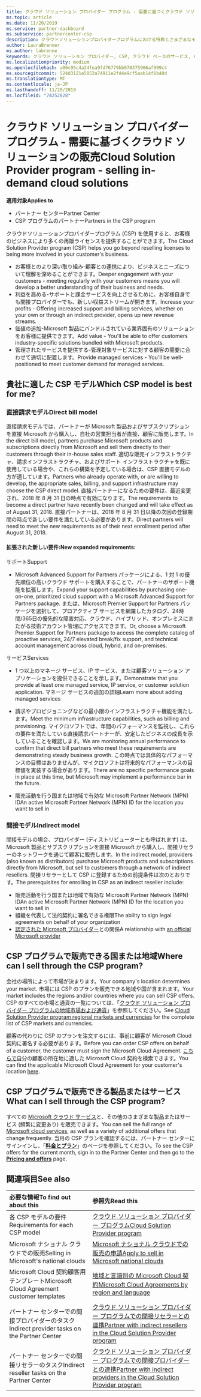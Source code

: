 ```yaml
---
title: クラウド ソリューション プロバイダー プログラム - 需要に基づくクラウド ソリューションの販売 | パートナー センター
ms.topic: article
ms.date: 11/20/2019
ms.service: partner-dashboard
ms.subservice: partnercenter-csp
description: クラウドソリューションプロバイダープログラムにおける特典とさまざまなモデルの詳細について説明します。これにより、新しい顧客や新しい専門知識を活用してビジネスを成長させることができます。
author: LauraBrenner
ms.author: labrenne
keywords: クラウド ソリューション プロバイダー, CSP, クラウド ベースのサービス, Azure, Office 365, Dynamics, CSP パートナ, CSP での販売, 直接パートナー, CSP 直接パートナー, CSP 間接リセラー, 直接 CSP, 間接 CSP, 直接モデル, 間接モデル, 間接リセラー, 間接プロバイダー, プロバイダー, ディストリビューター, クラウド ソリューション プロバイダー プログラム
ms.localizationpriority: medium
ms.openlocfilehash: a00c95c4a24fea9fd76779bb970375906af999c4
ms.sourcegitcommit: 524d3121e5053a74911e2fd4e9cf5aab14f6b48d
ms.translationtype: MT
ms.contentlocale: ja-JP
ms.lasthandoff: 11/20/2019
ms.locfileid: "74252828"
---
```

# <a name="cloud-solution-provider-program---selling-in-demand-cloud-solutions"></a><span data-ttu-id="51600-104">クラウド ソリューション プロバイダー プログラム - 需要に基づくクラウド ソリューションの販売</span><span class="sxs-lookup"><span data-stu-id="51600-104">Cloud Solution Provider program - selling in-demand cloud solutions</span></span> 

<span data-ttu-id="51600-105">**適用対象**</span><span class="sxs-lookup"><span data-stu-id="51600-105">**Applies to**</span></span>

- <span data-ttu-id="51600-106">パートナー センター</span><span class="sxs-lookup"><span data-stu-id="51600-106">Partner Center</span></span>
- <span data-ttu-id="51600-107">CSP プログラムのパートナー</span><span class="sxs-lookup"><span data-stu-id="51600-107">Partners in the CSP program</span></span>

<span data-ttu-id="51600-108">クラウドソリューションプロバイダープログラム (CSP) を使用すると、お客様のビジネスにより多くの再販ライセンスを提供することができます。</span><span class="sxs-lookup"><span data-stu-id="51600-108">The Cloud Solution Provider program (CSP) helps you go beyond reselling licenses to being more involved in your customer's business.</span></span>
 
- <span data-ttu-id="51600-109">お客様とのより深い取り組み-顧客との連携により、ビジネスとニーズについて理解を深めることができます。</span><span class="sxs-lookup"><span data-stu-id="51600-109">Deeper engagement with your customers - meeting regularly with your customers means you will develop a better understanding of their business and needs.</span></span>
- <span data-ttu-id="51600-110">利益を高める-サポートと課金サービスを向上させるために、お客様自身でも間接プロバイダーでも、新しい収益ストリームが開きます。</span><span class="sxs-lookup"><span data-stu-id="51600-110">Increase your profits - Offering increased support and billing services, whether on your own or through an indirect provider, opens up new revenue streams.</span></span>  
- <span data-ttu-id="51600-111">価値の追加-Microsoft 製品にバンドルされている業界固有のソリューションをお客様に提供できます。</span><span class="sxs-lookup"><span data-stu-id="51600-111">Add value - You'll be able to offer customers industry-specific solutions bundled with Microsoft products.</span></span>
- <span data-ttu-id="51600-112">管理されたサービスを提供する-管理対象サービスに対する顧客の需要に合わせて適切に配置します。</span><span class="sxs-lookup"><span data-stu-id="51600-112">Provide managed services - You'll be well-positioned to meet customer demand for managed services.</span></span> 

## <a name="which-csp-model-is-best-for-me"></a><span data-ttu-id="51600-113">貴社に適した CSP モデル</span><span class="sxs-lookup"><span data-stu-id="51600-113">Which CSP model is best for me?</span></span>

### <a name="direct-bill-model"></a><span data-ttu-id="51600-114">直接請求モデル</span><span class="sxs-lookup"><span data-stu-id="51600-114">Direct bill model</span></span>

 <span data-ttu-id="51600-115">直接請求モデルでは、パートナーが Microsoft 製品およびサブスクリプションを直接 Microsoft から購入し、自社の営業担当者が直接、顧客に販売します。</span><span class="sxs-lookup"><span data-stu-id="51600-115">In the direct bill model, partners purchase Microsoft products and subscriptions directly from Microsoft and sell them directly to their customers through their in-house sales staff.</span></span> <span data-ttu-id="51600-116">適切な販売インフラストラクチャ、請求インフラストラクチャ、およびサポート インフラストラクチャを既に使用している場合や、これらの構築を予定している場合は、CSP 直接モデルの方が適しています。</span><span class="sxs-lookup"><span data-stu-id="51600-116">Partners who already operate with, or are willing to develop, the appropriate sales, billing, and support infrastructure may choose the CSP direct model.</span></span> <span data-ttu-id="51600-117">直接パートナーになるための要件は、最近変更され、2018 年 8 月 31 日の時点で有効になります。</span><span class="sxs-lookup"><span data-stu-id="51600-117">The requirements to become a direct partner have recently been changed and will take effect as of August 31, 2018.</span></span> <span data-ttu-id="51600-118">直接パートナーは、2018 年 8 月 31 日以降の次回の登録期間の時点で新しい要件を満たしている必要があります。</span><span class="sxs-lookup"><span data-stu-id="51600-118">Direct partners will need to meet the new requirements as of their next enrollment period after August 31, 2018.</span></span>


#### <a name="new-expanded-requirements"></a><span data-ttu-id="51600-119">拡張された新しい要件:</span><span class="sxs-lookup"><span data-stu-id="51600-119">New expanded requirements:</span></span>

<span data-ttu-id="51600-120">サポート</span><span class="sxs-lookup"><span data-stu-id="51600-120">Support</span></span>
- <span data-ttu-id="51600-121">Microsoft Advanced Support for Partners パッケージによる、1 対 1 の優先順位の高いクラウド サポートを購入することで、パートナーのサポート機能を拡張します。</span><span class="sxs-lookup"><span data-stu-id="51600-121">Expand your support capabilities by purchasing one-on-one, prioritized cloud support with a Microsoft Advanced Support for Partners package.</span></span> <span data-ttu-id="51600-122">または、Microsoft Premier Support for Partners パッケージを選択して、プロアクティブ サービスを網羅したカタログ、24時間/365日の優先的な障害対応、クラウド、ハイブリッド、オンプレミスにまたがる技術アカウント管理にアクセスできます。</span><span class="sxs-lookup"><span data-stu-id="51600-122">Or, choose a Microsoft Premier Support for Partners package to access the complete catalog of proactive services, 24/7 elevated break/fix support, and technical account management across cloud, hybrid, and on-premises.</span></span> 

<span data-ttu-id="51600-123">サービス</span><span class="sxs-lookup"><span data-stu-id="51600-123">Services</span></span>

- <span data-ttu-id="51600-124">1 つ以上のマネージ サービス、IP サービス、または顧客ソリューション アプリケーションを提供できることを示します。</span><span class="sxs-lookup"><span data-stu-id="51600-124">Demonstrate that you provide at least one managed service, IP service, or customer solution application.</span></span> <span data-ttu-id="51600-125">マネージ サービスの追加の詳細</span><span class="sxs-lookup"><span data-stu-id="51600-125">Learn more about adding managed services</span></span>

- <span data-ttu-id="51600-126">請求やプロビジョニングなどの最小限のインフラストラクチャ機能を満たします。</span><span class="sxs-lookup"><span data-stu-id="51600-126">Meet the minimum infrastructure capabilities, such as billing and provisioning.</span></span>
<span data-ttu-id="51600-127">マイクロソフトでは、年間のパフォーマンスを監視し、これらの要件を満たしている直接請求パートナーが、安定したビジネスの成長を示していることを確認します。</span><span class="sxs-lookup"><span data-stu-id="51600-127">We are monitoring annual performance to confirm that direct bill partners who meet these requirements are demonstrating steady business growth.</span></span> <span data-ttu-id="51600-128">この時点では具体的なパフォーマンスの目標はありませんが、マイクロソフトは将来的なパフォーマンスの目標値を実装する場合があります。</span><span class="sxs-lookup"><span data-stu-id="51600-128">There are no specific performance goals in place at this time, but Microsoft may implement a performance bar in the future.</span></span> 

- <span data-ttu-id="51600-129">販売活動を行う国または地域で有効な Microsoft Partner Network (MPN) ID</span><span class="sxs-lookup"><span data-stu-id="51600-129">An active Microsoft Partner Network (MPN) ID for the location you want to sell in</span></span>


### <a name="indirect-model"></a><span data-ttu-id="51600-130">間接モデル</span><span class="sxs-lookup"><span data-stu-id="51600-130">Indirect model</span></span>

<span data-ttu-id="51600-131">間接モデルの場合、プロバイダー (ディストリビューターとも呼ばれます) は、Microsoft 製品とサブスクリプションを直接 Microsoft から購入し、間接リセラーのネットワークを通じて顧客に販売します。</span><span class="sxs-lookup"><span data-stu-id="51600-131">In the indirect model, providers (also known as distributors) purchase Microsoft products and subscriptions directly from Microsoft, but sell to customers through a network of indirect resellers.</span></span> <span data-ttu-id="51600-132">間接リセラーとして CSP に登録するための前提条件は次のとおりです。</span><span class="sxs-lookup"><span data-stu-id="51600-132">The prerequisites for enrolling in CSP as an indirect reseller include:</span></span>

- <span data-ttu-id="51600-133">販売活動を行う国または地域で有効な Microsoft Partner Network (MPN) ID</span><span class="sxs-lookup"><span data-stu-id="51600-133">An active Microsoft Partner Network (MPN) ID for the location you want to sell in</span></span>
- <span data-ttu-id="51600-134">組織を代表して法的契約に署名できる権限</span><span class="sxs-lookup"><span data-stu-id="51600-134">The ability to sign legal agreements on behalf of your organization</span></span>
- <span data-ttu-id="51600-135">[認定された Microsoft プロバイダー](https://partnercenter.microsoft.com/partner/find-a-provider)との関係</span><span class="sxs-lookup"><span data-stu-id="51600-135">A relationship with [an official Microsoft provider](https://partnercenter.microsoft.com/partner/find-a-provider)</span></span>


## <a name="where-can-i-sell-through-the-csp-program"></a><span data-ttu-id="51600-136">CSP プログラムで販売できる国または地域</span><span class="sxs-lookup"><span data-stu-id="51600-136">Where can I sell through the CSP program?</span></span>

<span data-ttu-id="51600-137">会社の場所によって市場が決まります。</span><span class="sxs-lookup"><span data-stu-id="51600-137">Your company's location determines your market.</span></span> <span data-ttu-id="51600-138">市場には CSP のプランを販売できる地域や国が含まれます。</span><span class="sxs-lookup"><span data-stu-id="51600-138">Your market includes the regions and/or countries where you can sell CSP offers.</span></span> <span data-ttu-id="51600-139">CSP のすべての市場と通貨の一覧については、「[クラウド ソリューション プロバイダー プログラムの地域市場および通貨](regional-authorization-overview.md)」を参照してください。</span><span class="sxs-lookup"><span data-stu-id="51600-139">See [Cloud Solution Provider program regional markets and currencies](regional-authorization-overview.md) for the complete list of CSP markets and currencies.</span></span>

<span data-ttu-id="51600-140">顧客の代わりに CSP のプランを注文するには、事前に顧客が Microsoft Cloud 契約に署名する必要があります。</span><span class="sxs-lookup"><span data-stu-id="51600-140">Before you can order CSP offers on behalf of a customer, the customer must sign the Microsoft Cloud Agreement.</span></span> <span data-ttu-id="51600-141">[こちらで](agreements.md)自分の顧客の所在地に適した Microsoft Cloud 契約を検索できます。</span><span class="sxs-lookup"><span data-stu-id="51600-141">You can find the applicable Microsoft Cloud Agreement for your customer's location [here](agreements.md).</span></span>  

## <a name="what-can-i-sell-through-the-csp-program"></a><span data-ttu-id="51600-142">CSP プログラムで販売できる製品またはサービス</span><span class="sxs-lookup"><span data-stu-id="51600-142">What can I sell through the CSP program?</span></span>

<span data-ttu-id="51600-143">すべての [Microsoft クラウド サービス](https://partner.microsoft.com/cloud-solution-provider/products-and-services)と、その他のさまざまな製品またはサービス (頻繁に変更あり) を販売できます。</span><span class="sxs-lookup"><span data-stu-id="51600-143">You can sell the full range of [Microsoft cloud services](https://partner.microsoft.com/cloud-solution-provider/products-and-services), as well as a variety of additional offers that change frequently.</span></span> <span data-ttu-id="51600-144">当月の CSP プランを確認するには、パートナー センターにサインインし、「[**料金とプラン**](https://partnercenter.microsoft.com/pcv/sales)」のページを参照してください。</span><span class="sxs-lookup"><span data-stu-id="51600-144">To see the CSP offers for the current month, sign in to the Partner Center and then go to the [**Pricing and offers**](https://partnercenter.microsoft.com/pcv/sales) page.</span></span>

## <a name="see-also"></a><span data-ttu-id="51600-145">関連項目</span><span class="sxs-lookup"><span data-stu-id="51600-145">See also</span></span> 


|<span data-ttu-id="51600-146">**必要な情報**</span><span class="sxs-lookup"><span data-stu-id="51600-146">**To find out about this**</span></span>   |<span data-ttu-id="51600-147">**参照先**</span><span class="sxs-lookup"><span data-stu-id="51600-147">**Read this**</span></span>   |
|:---------------------------|:--------------------|
|<span data-ttu-id="51600-148">各 CSP モデルの要件</span><span class="sxs-lookup"><span data-stu-id="51600-148">Requirements for each CSP model</span></span>   | [<span data-ttu-id="51600-149">クラウド ソリューション プロバイダー プログラム</span><span class="sxs-lookup"><span data-stu-id="51600-149">Cloud Solution Provider program</span></span>](https://partnercenter.microsoft.com/partner/cloud-solution-provider)|
|<span data-ttu-id="51600-150">Microsoft ナショナル クラウドでの販売</span><span class="sxs-lookup"><span data-stu-id="51600-150">Selling in Microsoft's national clouds</span></span>   | [<span data-ttu-id="51600-151">Microsoft ナショナル クラウドでの販売の申請</span><span class="sxs-lookup"><span data-stu-id="51600-151">Apply to sell in Microsoft national clouds</span></span>](csp-national-clouds-overview.md)|
|<span data-ttu-id="51600-152">Microsoft Cloud 契約顧客用テンプレート</span><span class="sxs-lookup"><span data-stu-id="51600-152">Microsoft Cloud Agreement customer templates</span></span>   |[<span data-ttu-id="51600-153">地域と言語別の Microsoft Cloud 契約</span><span class="sxs-lookup"><span data-stu-id="51600-153">Microsoft Cloud Agreements by region and language</span></span>](agreements.md)|
|<span data-ttu-id="51600-154">パートナー センターでの間接プロバイダーのタスク</span><span class="sxs-lookup"><span data-stu-id="51600-154">Indirect provider tasks on the Partner Center</span></span>  |[<span data-ttu-id="51600-155">クラウド ソリューション プロバイダー プログラムでの間接リセラーとの連携</span><span class="sxs-lookup"><span data-stu-id="51600-155">Partner with indirect resellers in the Cloud Solution Provider program</span></span>](indirect-provider-tasks-in-partner-center.md)|
|<span data-ttu-id="51600-156">パートナー センターでの間接リセラーのタスク</span><span class="sxs-lookup"><span data-stu-id="51600-156">Indirect reseller tasks on the Partner Center</span></span>   |[<span data-ttu-id="51600-157">クラウド ソリューション プロバイダー プログラムでの間接プロバイダーとの連携</span><span class="sxs-lookup"><span data-stu-id="51600-157">Partner with indirect providers in the Cloud Solution Provider program</span></span>](indirect-reseller-tasks-in-partner-center.md)|
